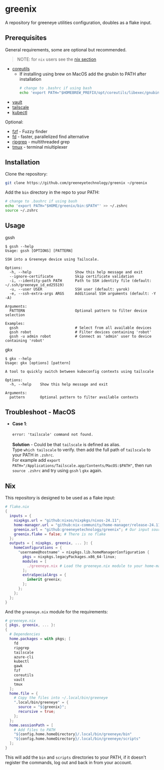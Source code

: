 # greenix
A repository for greeneye utilities configuration, doubles as a flake input.

## Prerequisites
General requirements, some are optional but recommended.
> NOTE: for `nix` users see the [nix section](#nix)
- [coreutils](https://formulae.brew.sh/formula/coreutils)
    - If installing using brew on MacOS add the gnubin to PATH after installation
        ```bash
        # change to .bashrc if using bash
        echo 'export PATH="$HOMEBREW_PREFIX/opt/coreutils/libexec/gnubin:$PATH"' >> ~/.zshrc
        ```
- [vault](https://developer.hashicorp.com/vault/install?product_intent=vault)
- [tailscale](https://tailscale.com/download)
- [kubectl](https://kubernetes.io/docs/tasks/tools/#kubectl)

Optional:
- [fzf](https://github.com/junegunn/fzf) - Fuzzy finder
- [fd](https://github.com/sharkdp/fd) - faster, parallelized find alternative
- [ripgrep](https://github.com/BurntSushi/ripgrep) - multithreaded grep
- [tmux](https://github.com/tmux/tmux/wiki) - terminal miultiplexer

## Installation
Clone the repository:
```bash
git clone https://github.com/greeneyetechnology/greenix ~/greenix
```
Add the `bin` directory in the repo to your PATH:
```bash
# change to .bashrc if using bash
echo 'export PATH="$HOME/greenix/bin:$PATH"' >> ~/.zshrc
source ~/.zshrc
```

## Usage
gssh
```
$ gssh --help
Usage: gssh [OPTIONS] [PATTERN]

SSH into a Greeneye device using Tailscale.

Options:
  -h, --help                    Show this help message and exit
  --ignore-certificate          Skip certificate validation
  -i, --identity-path PATH      Path to SSH identity file (default: ~/.ssh/greeneye_id_ed25519)
  -u, --user USER               SSH user (default: yarok)
  -e, --ssh-extra-args ARGS     Additional SSH arguments (default: -Y -A)

Arguments:
  PATTERN                       Optional pattern to filter device selection

Examples:
  gssh                          # Select from all available devices
  gssh robot                    # Filter devices containing 'robot'
  gssh -u admin robot           # Connect as 'admin' user to device containing 'robot'
```

gkx
```
$ gkx --help
Usage: gkx [options] [pattern]

A tool to quickly switch between kubeconfig contexts using tailscale

Options:
  -h, --help    Show this help message and exit

Arguments:
  pattern       Optional pattern to filter available contexts
```

## Troubleshoot - MacOS
- **Case 1**:<br><br>
  `error: 'tailscale' command not found.`<br><br>
  **Solution** - Could be that `tailscale` is defined as alias.<br>
  Type `which tailscale` to verify. then add the full path of `tailscale` to your PATH in `.zshrc`. <br>
  For example add `export PATH="/Applications/Tailscale.app/Contents/MacOS:$PATH"`, then run `source .zshrc` and try using `gssh` \ `gkx` again.

## Nix
This repository is designed to be used as a flake input:

```nix
# flake.nix
{
  inputs = {
    nixpkgs.url = "github:nixos/nixpkgs/nixos-24.11";
    home-manager.url = "github:nix-community/home-manager/release-24.11";
    greenix.url = "github:greeneyetechnology/greenix"; # Our input source (this repository)
    greenix.flake = false; # There is no flake
  };
  outputs = { nixpkgs, greenix, ... }: {
    homeConfigurations = {
      "username@hostname" = nixpkgs.lib.homeManagerConfiguration {
        pkgs = nixpkgs.legacyPackages.x86_64-linux;
        modules = [
          ./greeneye.nix # Load the greeneye.nix module to your home-manager configuration
        ];
        extraSpecialArgs = {
          inherit greenix;
        };
      };
    };
  };
}
```
And the `greeneye.nix` module for the requirements:
```nix
# greeneye.nix
{ pkgs, greenix, ... }:
{
  # Dependencies
  home.packages = with pkgs; [
    fd
    ripgrep
    tailscale
    azure-cli
    kubectl
    gawk
    fzf
    coreutils
    vault
    tmux
  ];
  home.file = {
    # Copy the files into ~/.local/bin/greeneye
    ".local/bin/greeneye" = {
      source = "${greenix}";
      recursive = true;
    };
  };
  home.sessionPath = [
    # Add files to PATH
    "${config.home.homeDirectory}/.local/bin/greeneye/bin"
    "${config.home.homeDirectory}/.local/bin/greeneye/scripts"
  ];
}
```
This will add the `bin` and `scripts` directories to your PATH, if it doesn't register the commands, log out and back in from your account.
